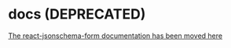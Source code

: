 # docs (DEPRECATED)

[The react-jsonschema-form documentation has been moved here](../packages/docs)
